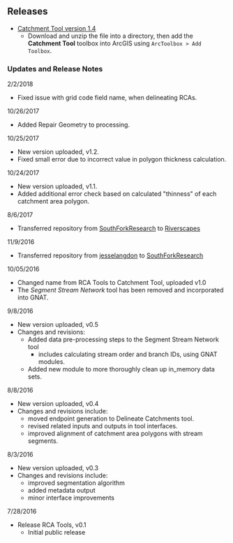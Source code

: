 ## Releases

* [Catchment Tool version 1.4](https://github.com/Riverscapes/CatchmentTool/archive/master.zip)
  * Download and unzip the file into a directory, then add the **Catchment Tool** toolbox into ArcGIS using `ArcToolbox > Add Toolbox`.

### Updates and Release Notes
2/2/2018
* Fixed issue with grid code field name, when delineating RCAs.

10/26/2017
* Added Repair Geometry to processing.

10/25/2017
* New version uploaded, v1.2.
* Fixed small error due to incorrect value in polygon thickness calculation.

10/24/2017
* New version uploaded, v1.1. 
* Added additional error check based on calculated "thinness" of each catchment area polygon.

8/6/2017
* Transferred repository from [SouthForkResearch](https://github.com/SouthForkResearch) to [Riverscapes](https://github.com/Riverscapes)

11/9/2016
* Transferred repository from [jesselangdon](https://github.com/jesselangdon) to [SouthForkResearch](https://github.com/SouthForkResearch) 

10/05/2016
* Changed name from RCA Tools to Catchment Tool, uploaded v1.0
* The *Segment Stream Network* tool has been removed and incorporated into GNAT.

9/8/2016
* New version uploaded, v0.5
* Changes and revisions:
  * Added data pre-processing steps to the Segment Stream Network tool
  	* includes calculating stream order and branch IDs, using GNAT modules.
  * Added new module to more thoroughly clean up in_memory data sets.

8/8/2016
* New version uploaded, v0.4
* Changes and revisions include:
  * moved endpoint generation to Delineate Catchments tool. 
  * revised related inputs and outputs in tool interfaces.
  * improved alignment of catchment area polygons with stream segments.

8/3/2016
* New version uploaded, v0.3
* Changes and revisions include:
  * improved segmentation algorithm
  * added metadata output
  * minor interface improvements

7/28/2016
* Release RCA Tools, v0.1
  * Initial public release